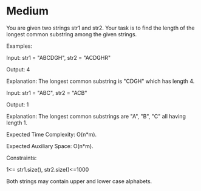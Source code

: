 # Medium

You are given two strings str1 and str2. Your task is to find the length of the longest common substring among the given strings.

Examples:

Input: str1 = "ABCDGH", str2 = "ACDGHR"

Output: 4

Explanation: The longest common substring is "CDGH" which has length 4.

Input: str1 = "ABC", str2 = "ACB"

Output: 1

Explanation: The longest common substrings are "A", "B", "C" all having length 1.


Expected Time Complexity: O(n*m).

Expected Auxiliary Space: O(n*m).

Constraints:

1<= str1.size(), str2.size()<=1000

Both strings may contain upper and lower case alphabets.
